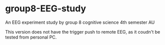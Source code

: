 # group8-EEG-study
An EEG experiment study by group 8 cognitive science 4th semester AU

This version does not have the trigger push to remote EEG, as it coudn't be tested from personal PC.
